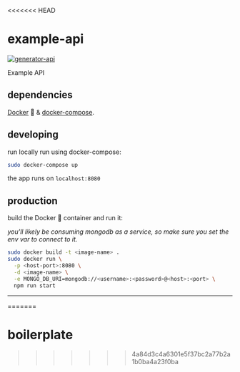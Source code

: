 <<<<<<< HEAD
# example-api

[![generator-api](https://img.shields.io/badge/built%20with-generator--api-green.svg)](https://github.com/ndelvalle/generator-api)

Example API





## dependencies

[Docker](https://docs.docker.com/engine/installation/) :whale: & [docker-compose](https://docs.docker.com/compose/install/).

## developing

run locally run using docker-compose:

```bash
sudo docker-compose up
```

the app runs on `localhost:8080`

## production

build the Docker :whale: container and run it:

_you'll likely be consuming mongodb as a service, so make sure you set the env var to connect to it._

```bash
sudo docker build -t <image-name> .
sudo docker run \
  -p <host-port>:8080 \
  -d <image-name> \
  -e MONGO_DB_URI=mongodb://<username>:<password>@<host>:<port> \
  npm run start
```



--------------------------------------------------------------------------------
=======
# boilerplate
>>>>>>> 4a84d3c4a6301e5f37bc2a77b2a1b0ba4a23f0ba
